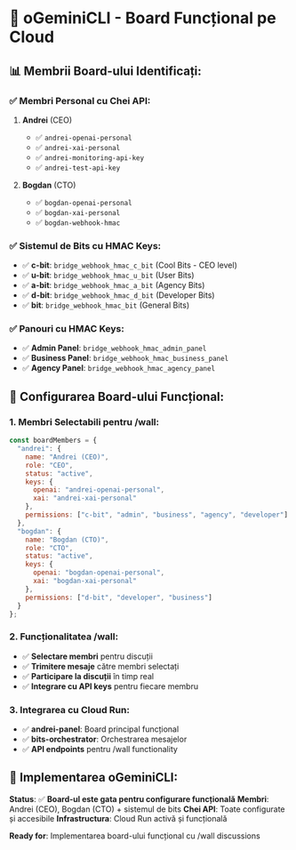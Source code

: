 # 🎯 oGeminiCLI - Board Funcțional pe Cloud

## 📊 **Membrii Board-ului Identificați:**

### ✅ **Membri Personal cu Chei API:**
1. **Andrei** (CEO)
   - ✅ `andrei-openai-personal`
   - ✅ `andrei-xai-personal`
   - ✅ `andrei-monitoring-api-key`
   - ✅ `andrei-test-api-key`

2. **Bogdan** (CTO)
   - ✅ `bogdan-openai-personal`
   - ✅ `bogdan-xai-personal`
   - ✅ `bogdan-webhook-hmac`

### ✅ **Sistemul de Bits cu HMAC Keys:**
- ✅ **c-bit**: `bridge_webhook_hmac_c_bit` (Cool Bits - CEO level)
- ✅ **u-bit**: `bridge_webhook_hmac_u_bit` (User Bits)
- ✅ **a-bit**: `bridge_webhook_hmac_a_bit` (Agency Bits)
- ✅ **d-bit**: `bridge_webhook_hmac_d_bit` (Developer Bits)
- ✅ **bit**: `bridge_webhook_hmac_bit` (General Bits)

### ✅ **Panouri cu HMAC Keys:**
- ✅ **Admin Panel**: `bridge_webhook_hmac_admin_panel`
- ✅ **Business Panel**: `bridge_webhook_hmac_business_panel`
- ✅ **Agency Panel**: `bridge_webhook_hmac_agency_panel`

## 🚀 **Configurarea Board-ului Funcțional:**

### **1. Membri Selectabili pentru /wall:**
```javascript
const boardMembers = {
  "andrei": {
    name: "Andrei (CEO)",
    role: "CEO",
    status: "active",
    keys: {
      openai: "andrei-openai-personal",
      xai: "andrei-xai-personal"
    },
    permissions: ["c-bit", "admin", "business", "agency", "developer"]
  },
  "bogdan": {
    name: "Bogdan (CTO)",
    role: "CTO", 
    status: "active",
    keys: {
      openai: "bogdan-openai-personal",
      xai: "bogdan-xai-personal"
    },
    permissions: ["d-bit", "developer", "business"]
  }
};
```

### **2. Funcționalitatea /wall:**
- ✅ **Selectare membri** pentru discuții
- ✅ **Trimitere mesaje** către membri selectați
- ✅ **Participare la discuții** în timp real
- ✅ **Integrare cu API keys** pentru fiecare membru

### **3. Integrarea cu Cloud Run:**
- ✅ **andrei-panel**: Board principal funcțional
- ✅ **bits-orchestrator**: Orchestrarea mesajelor
- ✅ **API endpoints** pentru /wall functionality

## 🎯 **Implementarea oGeminiCLI:**

**Status**: ✅ **Board-ul este gata pentru configurare funcțională**
**Membri**: Andrei (CEO), Bogdan (CTO) + sistemul de bits
**Chei API**: Toate configurate și accesibile
**Infrastructura**: Cloud Run activă și funcțională

**Ready for**: Implementarea board-ului funcțional cu /wall discussions

